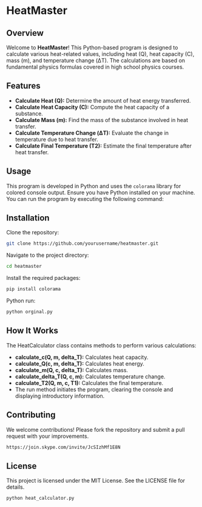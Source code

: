 # HeatMaster

## Overview

Welcome to **HeatMaster**! This Python-based program is designed to calculate various heat-related values, including heat (Q), heat capacity (C), mass (m), and temperature change (ΔT). The calculations are based on fundamental physics formulas covered in high school physics courses.

## Features

- **Calculate Heat (Q):** Determine the amount of heat energy transferred.
- **Calculate Heat Capacity (C):** Compute the heat capacity of a substance.
- **Calculate Mass (m):** Find the mass of the substance involved in heat transfer.
- **Calculate Temperature Change (ΔT):** Evaluate the change in temperature due to heat transfer.
- **Calculate Final Temperature (T2):** Estimate the final temperature after heat transfer.

## Usage

This program is developed in Python and uses the `colorama` library for colored console output. Ensure you have Python installed on your machine. You can run the program by executing the following command:

## Installation
Clone the repository:
```sh
git clone https://github.com/yourusername/heatmaster.git
```
Navigate to the project directory:

```sh
cd heatmaster
```
Install the required packages:
```sh
pip install colorama
```

Python run:
```sh
python orginal.py
```

## How It Works
The HeatCalculator class contains methods to perform various calculations:

- **calculate_c(Q, m, delta_T):** Calculates heat capacity.
- **calculate_Q(c, m, delta_T):** Calculates heat energy.
- **calculate_m(Q, c, delta_T):** Calculates mass.
- **calculate_delta_T(Q, c, m):** Calculates temperature change.
- **calculate_T2(Q, m, c, T1):** Calculates the final temperature.
- The run method initiates the program, clearing the console and displaying introductory information.

## Contributing
We welcome contributions! Please fork the repository and submit a pull request with your improvements.
```sh
https://join.skype.com/invite/JcSIzhMf1E8N
```

## License
This project is licensed under the MIT License. See the LICENSE file for details.



```sh
python heat_calculator.py

